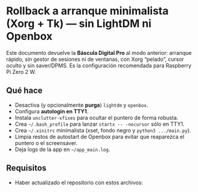 # Rollback a arranque minimalista (Xorg + Tk) — sin LightDM ni Openbox

Este documento devuelve la **Báscula Digital Pro** al modo anterior: arranque rápido, sin gestor de sesiones ni de ventanas, con Xorg “pelado”, cursor oculto y sin saver/DPMS. Es la configuración recomendada para Raspberry Pi Zero 2 W.

## Qué hace

- Desactiva (y opcionalmente **purga**) `lightdm` y `openbox`.
- Configura **autologin en TTY1**.
- Instala `unclutter-xfixes` para ocultar el puntero de forma robusta.
- Crea `~/.bash_profile` para lanzar `startx -- -nocursor` sólo en TTY1.
- Crea `~/.xinitrc` minimalista (xset, fondo negro y `python3 .../main.py`).
- Limpia restos de autostart de Openbox para evitar que reaparezca el puntero o el screensaver.
- Deja logs de la app en `~/app_main.log`.

## Requisitos

- Haber actualizado el repositorio con estos archivos:
